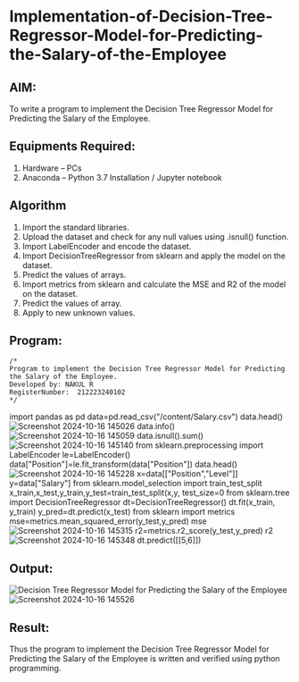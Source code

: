 # Implementation-of-Decision-Tree-Regressor-Model-for-Predicting-the-Salary-of-the-Employee

## AIM:
To write a program to implement the Decision Tree Regressor Model for Predicting the Salary of the Employee.

## Equipments Required:
1. Hardware – PCs
2. Anaconda – Python 3.7 Installation / Jupyter notebook

## Algorithm
1.  Import the standard libraries.
2. Upload the dataset and check for any null values using .isnull()
function.
3. Import LabelEncoder and encode the dataset.
4.  Import DecisionTreeRegressor from sklearn and apply the model on
the dataset.
5. Predict the values of arrays.
6.  Import metrics from sklearn and calculate the MSE and R2 of the
model on the dataset.
7. Predict the values of array.
8.  Apply to new unknown values.

## Program:
```
/*
Program to implement the Decision Tree Regressor Model for Predicting the Salary of the Employee.
Developed by: NAKUL R
RegisterNumber:  212223240102
*/
```
import pandas as pd
data=pd.read_csv("/content/Salary.csv")
data.head()
![Screenshot 2024-10-16 145026](https://github.com/user-attachments/assets/e999974e-08a2-47eb-a21a-66fdb16b8fbe)
data.info()
![Screenshot 2024-10-16 145059](https://github.com/user-attachments/assets/38a127b9-acc3-4516-8a76-e2ebad384681)
data.isnull().sum()
![Screenshot 2024-10-16 145140](https://github.com/user-attachments/assets/cf9dc1d3-19cd-4f8c-a518-5798aa5e224d)
from sklearn.preprocessing import LabelEncoder
le=LabelEncoder()
data["Position"]=le.fit_transform(data["Position"])
data.head()
![Screenshot 2024-10-16 145228](https://github.com/user-attachments/assets/5b23a3b6-dec2-4276-a471-8352033cb4f5)
x=data[["Position","Level"]]
y=data["Salary"]
from sklearn.model_selection import train_test_split
x_train,x_test,y_train,y_test=train_test_split(x,y, test_size=0
from sklearn.tree import DecisionTreeRegressor
dt=DecisionTreeRegressor()
dt.fit(x_train, y_train)
y_pred=dt.predict(x_test)
from sklearn import metrics
mse=metrics.mean_squared_error(y_test,y_pred)
mse
![Screenshot 2024-10-16 145315](https://github.com/user-attachments/assets/82175555-9220-4d68-a10e-155d96d44594)
r2=metrics.r2_score(y_test,y_pred)
r2
![Screenshot 2024-10-16 145348](https://github.com/user-attachments/assets/a75fc90d-797d-444e-8fd2-27abaa859bf9)
dt.predict([[5,6]])
## Output:
![Decision Tree Regressor Model for Predicting the Salary of the Employee](sam.png)
![Screenshot 2024-10-16 145526](https://github.com/user-attachments/assets/f9e6381a-4826-4e74-9e3a-686d5970c835)


## Result:
Thus the program to implement the Decision Tree Regressor Model for Predicting the Salary of the Employee is written and verified using python programming.
